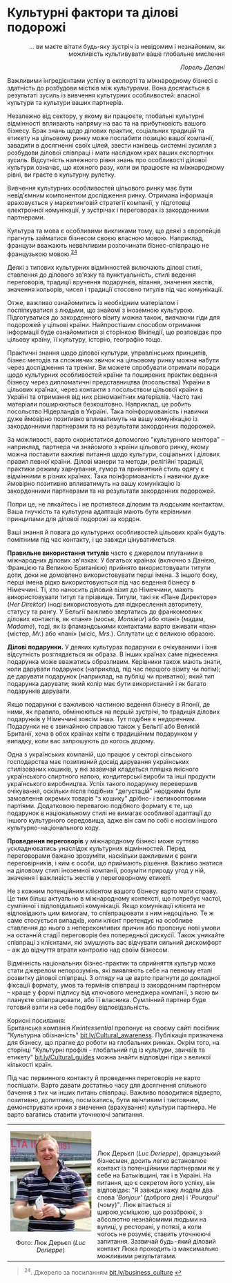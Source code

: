 # Культурні фактори та ділові подорожі

<p align="right">... ви маєте вітати будь-яку зустріч із невідомим і незнайомим, як можливість культивувати ваше глобальне мислення</p>
<p align="right"><i>Лорель Делані</i></p>

Важливими інгредієнтами успіху в експорті та міжнародному бізнесі є здатність до розбудови містків між культурами. Вона досягається в результаті зусиль із  вивчення культурних особливостей: власної культури та культури ваших партнерів.

Незалежно від сектору, у якому ви працюєте, глобальні культурні відмінності впливають напряму на вас та на прибутковість вашого бізнесу. Брак знань щодо ділових практик, соціальних традицій та етикету на цільовому ринку може послабити позицію вашої компанії, завадити в досягненні своїх цілей, звести нанівець системні зусилля з розбудови ділової співпраці і мати наслідком крах ваших експортних зусиль. Відсутність належного рівня знань про особливості ділової культури означає, що кожного разу, коли ви працюєте на міжнародному рівні, ви граєте в культурну рулетку. 

Вивчення культурних особливостей цільового ринку має бути невід'ємним компонентом дослідження ринку. Отримана інформація враховується у маркетинговій стратегії компанії, у підготовці електронної комунікації, у зустрічах і переговорах із закордонними партнерами.

Культура та мова є особливими викликами тому, що деякі з європейців прагнуть займатися бізнесом своєю власною мовою. Наприклад, французи вважають неввічливим розпочинати бізнес-співпрацю не французькою мовою.<sup><a href="#fn_24" id="reffn_24">24</a></sup> 

Деякі з типових культурних відмінностей включають ділові стилі, ставлення до ділового зв'язку та пунктуальність, стилі ведення переговорів, традиції вручення подарунків, вітання, значення жестів, значення кольорів, чисел і традиції стосовно титулів під час комунікації.

Отже, важливо ознайомитись із необхідним матеріалом і поспілкуватися з людьми, що знайомі з іноземною культурою. Підготуватися до закордонного візиту можна також, вивчаючи гіди для подорожей у цільові країни. Найпростішим способом отримання інформації буде ознайомитися зі сторінкою Вікіпедії, що розповідає про цільову країну, її культуру, історію, географію тощо.

Практичні знання щодо ділової культури, управлінських принципів, бізнес методів та споживчих звичок на цільовому ринку можна набути через дослідження та тренінг. Ви можете спробувати отримати поради щодо культурних особливостей країни та поширених практик ведення бізнесу через дипломатичні представництва (посольства) України в цільових країнах, через контакти з посольством цільової країни в Україні та отримання від них різноманітних матеріалів. Часто такі матеріали поширюються безкоштовно. Наприклад, це робить посольство Нідерландів в Україні. Така поінформованість і навички дуже ймовірно позитивно впливатимуть на вашу комунікацію із закордонними партнерами та на результати закордонних подорожей.

За можливості, варто скористатися допомогою "культурного ментора" – наприклад, партнера чи знайомого з країни цільового ринку, якому можна поставити важливі питання щодо культури, соціальних і ділових правил певної країни. Ділові манери та методи, релігійні традиції, практики режиму харчування, гумор та прийнятний стиль одягу є відмінними в різних країнах. Така поінформованість і навички дуже ймовірно позитивно впливатимуть на вашу комунікацію із закордонними партнерами та на результати закордонних подорожей.

Попри це, не лякайтесь і не противтеся діловим та людським контактам. Ваша гнучкість та культурна адаптація мають бути керівними принципами для ділової подорожі за кордон.

<div class="space">
<div class="eoz-wrap">
<div class="eoz-text">
Ваші знання й повага до культурних особливостей цільових країн будуть помітними під час контакту, і це завжди цінуватиметься.
</div>
</div>
</div>

**Правильне використання титулів** часто є джерелом плутанини в міжнародних ділових зв'язках. У багатьох країнах (включно з Данією, Францією та Великою Британією) прийнято використовувати титули доти, доки не домовлено використовувати перші імена. З іншого боку, перші імена рідко використовуються під час ведення бізнесу в Німеччині. Ті, хто наносить діловий візит до Німеччини, мають використовувати титул та прізвище. Титули, такі як «Пане Директоре» (*Her Direktor*) іноді використовують для підкреслення авторитету, статусу та рангу. У Бельгії важливо звертатись до франкомовних ділових контактів, як «пане» (мосьє, *Monsieur*) або «пані» (мадам, *Madame*), тоді, як із фламандськими контактами варто вживати «пан» (містер, *Mr.*) або «пані» (місіс, *Mrs.*). Сплутати це є великою образою. 

**Ділові подарунки.** У деяких культурах подарунки є очікуваними і їхня відсутність розглядається як образа. В інших країнах саме піднесення подарунка може вважатись образливим. Керівники також мають знати, коли дарувати подарунок (наприклад, під час першого візиту чи потім); де дарувати подарунок (наприклад, на публіці чи приватно); який тип подарунка дарувати; який колір має бути використаний і як багато подарунків дарувати. 

Якщо подарунки є важливою частиною ведення бізнесу в Японії, де ними, як правило, обмінюються на першій зустрічі, то традиція ділових подарунків у Німеччині зовсім інша. Тут подібне є недоречним. Подарунки не є звичайною справою також у Бельгії або Великій Британії, хоча в обох країнах квіти є  традиційним подарунком у випадку, коли вас запрошують до когось додому. 

<div class="space">
<div class="eoz-wrap">
<div class="eoz-text">
Одна з українських компаній, що працює у секторі сільського господарства має позитивний досвід дарування українських стилізованих кошиків, у які зазвичай кладеться пляшка якісного українського спиртного напою, кондитерські вироби та інші продукти українського виробництва. Успіх такого подарунку перевершив очікування, оскільки після подібних "дегустацій" нерідкими були замовлення окремих товарів "з кошику" дрібно- і великооптовими партіями. Додатковою перевагою подібного формату є те, що подарунок в національному стилі не вимагає особливої адаптації до іншого культурного середовища, адже він сам по собі є носієм іншого культурно-національного коду.
</div>
</div>
</div>

**Проведення переговорів** у міжнародному бізнесі може суттєво ускладнюватись унаслідок культурних відмінностей. Перед переговорами бажано зрозуміти, наскільки важливими є ранги переговірників, і ким є особи, що приймають рішення. Важливо знатися на діловому стилі іноземної компанії, розуміти природу угод у ній, значення і важливість жестів у переговорному етикеті.

Не з кожним потенційним клієнтом вашого бізнесу варто мати справу. Це тим більш актуально в міжнародному контексті, що потребує частої, сумлінної і відповідальної комунікації. Якщо комунікації клієнта не відповідають цим вимогам, то співпрацювати з ним недоцільно. Те ж саме стосується випадків, коли клієнт претендує на особливе ставлення до нього з непереконливих причин або пропонує нові умови на останній стадії переговорів без попередньої дискусії. Також уникайте співпраці з клієнтами, які змушують вас відчувати сильний дискомфорт – аж до відчуття втрати контролю над своїм бізнесом. 

Відмінність національних бізнес-практик та сприйняття культур може стати джерелом непорозумінь, які виявляють себе на певному етапі розвитку ділової співпраці. З огляду на це варто прагнути до докладної фіксації формату, умов та термінів співпраці із закордонним партнером – краще у формі підпису від ключового менеджера компанії, з якою ви плануєте співпрацювати, або її власника. Сумлінний партнер буде готовий взяти на себе подібну відповідальність. 

<div class="space">
<div class="eoz-wrap">
<span class="eoz">Корисні посилання:</span>
<div class="eoz-text">
Британська компанія <i>Kwintessential</i> пропонує на своєму сайті посібник "Культурна обізнаність" <a href="http://bit.ly/Cultural_awareness">bit.ly/Cultural_awareness</a>. Публікація призначена для бізнесу, що прагне до роботи на глобальних ринках. Окрім того, на сторінці "Культурні профілі - глобальний гід із культури, звичаїв та етикету" <a href="http://bit.ly/Cultural_guides">bit.ly/Cultural_guides</a> можна знайти відповідні гіди з великої кількості країн.
</div>
</div>
</div>

Під час первинного контакту й проведення переговорів не варто поспішати. Варто давати достатньо часу для досягнення спільного бачення з тих чи інших питань співпраці. Важливо поводитися відверто, позитивно, допитливо, посміхатись, бути ввічливим і тактовним, демонструвати кроки з вивчення (врахування) культури партнера. Не варто вагатись ставити уточнюючі запитання.

<div class="space">
<div class="eoz-wrap">
<div class="eoz-text">
<table width="100%" border="0" bordercolor="0" cellpadding="0" cellspacing="0">
  <tr border="0" bordercolor="0">
    <td width="40%" border="0" valign="bottom" bordercolor="0"><p align="center"><img class="image" width="208px" src="12.png"/></p> <p align="center">Фото: Люк Дерьєп (<i>Luc Derieppe</i>)</p></td>
    <td valign="bottom" border="0" bordercolor="0">Люк Дерьєп (<i>Luc Derieppe</i>), французький бізнесмен, досить легко встановлює контакт із потенційними партнерами як у себе на Батьківщині, так і в Україні. На питання, що є секретом його успіху, він відповідає: "Я завжди кажу людям два слова <i>'Bonjour'</i> (доброго дня) і <i>'Pourqoui'</i> (чому)". Люк вітається зі щирою,усмішкою, що роззброює, з абсолютно незнайомими людьми на вулиці, у ресторані, у потязі, а коли чогось не розуміє, ставить уточнюючі запитання. Зазвичай будь-який діловий контакт Люка проходить із максимально можливими результатами.</td>
  </tr>
</table>
</div>
</div>
</div>

<blockquote id="fn_24">
<sup>24</sup>. Джерело за посиланням  <a href="http://bit.ly/business_culture">bit.ly/business_culture</a> <a href="#reffn_24" title="Jump back to footnote [24] in the text."> ↩</a>
</blockquote>